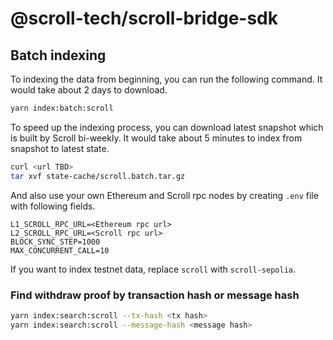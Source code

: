 # @scroll-tech/scroll-bridge-sdk

## Batch indexing

To indexing the data from beginning, you can run the following command. It would take about 2 days to download.

```bash
yarn index:batch:scroll
```

To speed up the indexing process, you can download latest snapshot which is built by Scroll bi-weekly. It would take about 5 minutes to index from snapshot to latest state.

```bash
curl <url TBD>
tar xvf state-cache/scroll.batch.tar.gz
```

And also use your own Ethereum and Scroll rpc nodes by creating `.env` file with following fields.

```
L1_SCROLL_RPC_URL=<Ethereum rpc url>
L2_SCROLL_RPC_URL=<Scroll rpc url>
BLOCK_SYNC_STEP=1000
MAX_CONCURRENT_CALL=10
```

If you want to index testnet data, replace `scroll` with `scroll-sepolia`.

### Find withdraw proof by transaction hash or message hash

```bash
yarn index:search:scroll --tx-hash <tx hash>
yarn index:search:scroll --message-hash <message hash>
```
